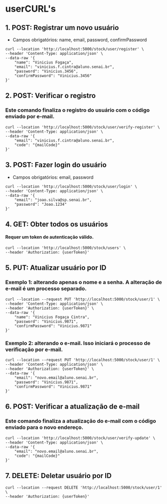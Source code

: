 # userCURL's

## 1. POST: Registrar um novo usuário

- Campos obrigatórios: name, email, password, confirmPassword

```
curl --location 'http://localhost:5000/stock/user/register' \
--header 'Content-Type: application/json' \
--data-raw '{
    "name": "Vinicius Fogaça",
    "email": "vinicius.f.cintra@aluno.senai.br",
    "password": "Vinicius.3456",
    "confirmPassword": "Vinicius.3456"
}'
```

## 2. POST: Verificar o registro

### Este comando finaliza o registro do usuário com o código enviado por e-mail.

```
curl --location 'http://localhost:5000/stock/user/verify-register' \
--header 'Content-Type: application/json' \
--data-raw '{
    "email": "vinicius.f.cintra@aluno.senai.br",
    "code": "{mailCode}"
}'
```

## 3. POST: Fazer login do usuário

-  Campos obrigatórios: email, password

```
curl --location 'http://localhost:5000/stock/user/login' \
--header 'Content-Type: application/json' \
--data-raw '{
    "email": "joao.silva@sp.senai.br",
    "password": "Joao.1234"
}'
```

## 4. GET: Obter todos os usuários

#### Requer um token de autenticação válido.

```
curl --location 'http://localhost:5000/stock/users' \
--header 'Authorization: {userToken}'
```

## 5. PUT: Atualizar usuário por ID

### Exemplo 1: alterando apenas o nome e a senha. A alteração de e-mail é um processo separado.

```
curl --location --request PUT 'http://localhost:5000/stock/user/1' \
--header 'Content-Type: application/json' \
--header 'Authorization: {userToken}' \
--data-raw '{
    "name": "Vinicius Fogaça Cintra",
    "password": "Vinicius.9871",
    "confirmPassword": "Vinicius.9871"
}'
```

### Exemplo 2: alterando o e-mail. Isso iniciará o processo de verificação por e-mail.

```
curl --location --request PUT 'http://localhost:5000/stock/user/1' \
--header 'Content-Type: application/json' \
--header 'Authorization: {userToken}' \
--data-raw '{
    "email": "novo.email@aluno.senai.br",
    "password": "Vinicius.9871",
    "confirmPassword": "Vinicius.9871"
}'
```

## 6. POST: Verificar a atualização de e-mail

### Este comando finaliza a atualização do e-mail com o código enviado para o novo endereço.

```
curl --location 'http://localhost:5000/stock/user/verify-update' \
--header 'Content-Type: application/json' \
--data-raw '{
    "email": "novo.email@aluno.senai.br",
    "code": "{mailCode}"
}'
```

## 7. DELETE: Deletar usuário por ID

```
curl --location --request DELETE 'http://localhost:5000/stock/user/1' \
--header 'Authorization: {userToken}'
```
